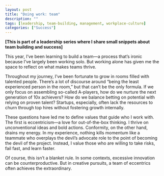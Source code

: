 ```yaml
---
layout: post
title: "Doing work: team"
description: ""
tags: [leadership, team-building, management, workplace-culture]
categories: ["Success"]
---
```


__[This is part of a leadership series where I share small snippets about team building and success]__

This year, I’ve been learning to build a team—a process that’s ironic because I’ve largely been working solo. But working alone has given me the space to reflect on what makes teams thrive.

Throughout my journey, I’ve been fortunate to grow in rooms filled with talented people. There’s a lot of discourse around “being the least experienced person in the room,” but that can’t be the only formula. If we only focus on assembling so-called A-players, how do we nurture the next generation of 10x achievers? How do we balance betting on potential with relying on proven talent? Startups, especially, often lack the resources to churn through top hires without fostering growth internally.

These questions have led me to define values that guide who I work with. The first is eccentricism—a love for out-of-the-box thinking. I thrive on unconventional ideas and bold actions. Conformity, on the other hand, drains my energy. In my experience, nothing kills momentum like a teammate who overplays the devil’s advocate role to the point of becoming the devil of the project. Instead, I value those who are willing to take risks, fail fast, and learn faster.

Of course, this isn’t a blanket rule. In some contexts, excessive innovation can be counterproductive. But in creative pursuits, a team of eccentrics often achieves the extraordinary.